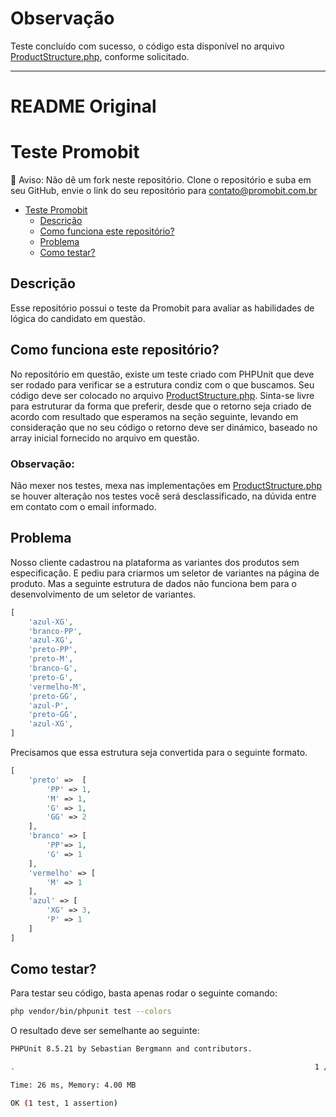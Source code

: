 # Observação
Teste concluído com sucesso, o código esta disponível no arquivo [ProductStructure.php](./src/ProductStructure.php), conforme solicitado.

---
# README Original
# Teste Promobit

📢 Aviso: Não dê um fork neste repositório. Clone o repositório e suba em seu GitHub, envie o link do seu repositório para [contato@promobit.com.br](mailto:contato@promobit.com.br)
- [Teste Promobit](#teste-promobit)
    - [Descrição](#descrição)
    - [Como funciona este repositório?](#como-funciona-este-repositório)
    - [Problema](#problema)
    - [Como testar?](#como-testar)

## Descrição
Esse repositório possui o teste da Promobit para avaliar as habilidades de lógica do candidato em questão.

## Como funciona este repositório?
No repositório em questão, existe um teste criado com PHPUnit que deve ser rodado para verificar se a estrutura condiz com o que buscamos. Seu código deve ser colocado no arquivo [ProductStructure.php](./src/ProductStructure.php). Sinta-se livre para estruturar da forma que preferir, desde que o retorno seja criado de acordo com resultado que esperamos na seção seguinte, levando em consideração que no seu código o retorno deve ser dinámico, baseado no array inicial fornecido no arquivo em questão.

### Observação: 
Não mexer nos testes, mexa nas implementações em [ProductStructure.php](./src/ProductStructure.php) se houver alteração nos testes você será desclassificado, na dúvida entre em contato com o email informado.

## Problema
Nosso cliente cadastrou na plataforma as variantes dos produtos sem especificação. E pediu para criarmos um seletor de variantes na página de produto. Mas a seguinte estrutura de dados não funciona bem para o desenvolvimento de um seletor de variantes.

```php
[
    'azul-XG',
    'branco-PP',
    'azul-XG',
    'preto-PP',
    'preto-M',
    'branco-G',
    'preto-G',
    'vermelho-M',
    'preto-GG',
    'azul-P',
    'preto-GG', 
    'azul-XG', 
]
```

Precisamos que essa estrutura seja convertida para o seguinte formato.

```php
[
    'preto' =>  [
        'PP' => 1,
        'M' => 1,
        'G' => 1,
        'GG' => 2
    ],
    'branco' => [
        'PP'=> 1,
        'G' => 1
    ],
    'vermelho' => [
        'M' => 1
    ],
    'azul' => [
        'XG' => 3,
        'P' => 1
    ]
]
```

## Como testar?
Para testar seu código, basta apenas rodar o seguinte comando:
```bash
php vendor/bin/phpunit test --colors
```

O resultado deve ser semelhante ao seguinte:
```bash
PHPUnit 8.5.21 by Sebastian Bergmann and contributors.

.                                                                   1 / 1 (100%)

Time: 26 ms, Memory: 4.00 MB

OK (1 test, 1 assertion)
```
